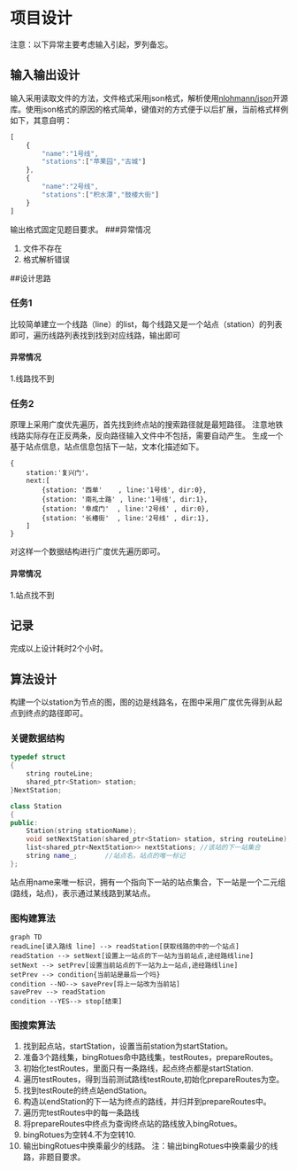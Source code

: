 # 项目设计
注意：以下异常主要考虑输入引起，罗列备忘。
## 输入输出设计
输入采用读取文件的方法，文件格式采用json格式，解析使用[nlohmann/json](https://github.com/nlohmann/json)开源库。使用json格式的原因的格式简单，键值对的方式便于以后扩展，当前格式样例如下，其意自明：
```js
[
    {
        "name":"1号线",
        "stations":["苹果园","古城"]
    },
    {
        "name":"2号线",
        "stations":["积水潭","鼓楼大街"]
    }
]
```
输出格式固定见题目要求。
###异常情况
1. 文件不存在
1. 格式解析错误

##设计思路
### 任务1
比较简单建立一个线路（line）的list，每个线路又是一个站点（station）的列表即可，遍历线路列表找到找到对应线路，输出即可
#### 异常情况
1.线路找不到

### 任务2
原理上采用广度优先遍历，首先找到终点站的搜索路径就是最短路径。
注意地铁线路实际存在正反两条，反向路径输入文件中不包括，需要自动产生。
生成一个基于站点信息，站点信息包括下一站，文本化描述如下。
```
{
    station:'复兴门'，
    next:[
        {station: '西单'    , line:'1号线', dir:0},
        {station: '南礼士路' , line:'1号线', dir:1},
        {station: '阜成门'  , line:'2号线' , dir:0},
        {station: '长椿街'  , line:'2号线' , dir:1},
    ]
}
```
对这样一个数据结构进行广度优先遍历即可。
#### 异常情况
1.站点找不到

## 记录
完成以上设计耗时2个小时。

## 算法设计
构建一个以station为节点的图，图的边是线路名，在图中采用广度优先得到从起点到终点的路径即可。
### 关键数据结构
```c++
typedef struct  
{
	string routeLine;
	shared_ptr<Station> station;
}NextStation;

class Station
{
public:
	Station(string stationName);
	void setNextStation(shared_ptr<Station> station, string routeLine);
	list<shared_ptr<NextStation>> nextStations; //该站的下一站集合
	string name_;       //站点名，站点的唯一标记
};
```
站点用name来唯一标识，拥有一个指向下一站的站点集合，下一站是一个二元组(路线，站点)，表示通过某线路到某站点。
### 图构建算法
```mermaid
graph TD
readLine[读入路线 line] --> readStation[获取线路的中的一个站点]
readStation --> setNext[设置上一站点的下一站为当前站点,途经路线line]
setNext --> setPrev[设置当前站点的下一站为上一站点,途经路线line]
setPrev --> condition{当前站是最后一个吗}
condition --NO--> savePrev[将上一站改为当前站]
savePrev --> readStation
condition --YES--> stop[结束]
```
### 图搜索算法
1. 找到起点站，startStation，设置当前station为startStation。
2. 准备3个路线集，bingRotues命中路线集，testRoutes，prepareRoutes。
3. 初始化testRoutes，里面只有一条路线，起点终点都是startStation.
4. 遍历testRoutes，得到当前测试路线testRoute,初始化prepareRoutes为空。
5. 找到testRoute的终点站endStation。
6. 构造以endStation的下一站为终点的路线，并归并到prepareRoutes中。
7. 遍历完testRoutes中的每一条路线
8. 将prepareRoutes中终点为查询终点站的路线放入bingRotues。
9. bingRotues为空转4.不为空转10.
10. 输出bingRotues中换乘最少的线路。
注：输出bingRotues中换乘最少的线路，非题目要求。

